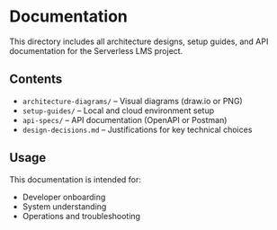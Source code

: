 # Documentation

This directory includes all architecture designs, setup guides, and API documentation for the Serverless LMS project.

## Contents

- `architecture-diagrams/` – Visual diagrams (draw.io or PNG)
- `setup-guides/` – Local and cloud environment setup
- `api-specs/` – API documentation (OpenAPI or Postman)
- `design-decisions.md` – Justifications for key technical choices

## Usage

This documentation is intended for:

- Developer onboarding
- System understanding
- Operations and troubleshooting